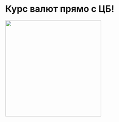 # Курс валют прямо с ЦБ!
<image src="https://github.com/xISRAPILx/CBRCurrency/blob/master/images/screenshot.png?raw=true" width="300"/>
